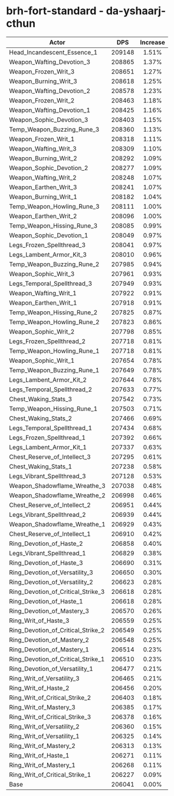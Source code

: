 # brh-fort-standard - da-yshaarj-cthun
| Actor | DPS | Increase |
|---|:---:|:---:|
|Head_Incandescent_Essence_1|209148|1.51%|
|Weapon_Wafting_Devotion_3|208865|1.37%|
|Weapon_Frozen_Writ_3|208651|1.27%|
|Weapon_Burning_Writ_3|208618|1.25%|
|Weapon_Wafting_Devotion_2|208578|1.23%|
|Weapon_Frozen_Writ_2|208463|1.18%|
|Weapon_Wafting_Devotion_1|208425|1.16%|
|Weapon_Sophic_Devotion_3|208403|1.15%|
|Temp_Weapon_Buzzing_Rune_3|208360|1.13%|
|Weapon_Frozen_Writ_1|208318|1.11%|
|Weapon_Wafting_Writ_3|208309|1.10%|
|Weapon_Burning_Writ_2|208292|1.09%|
|Weapon_Sophic_Devotion_2|208277|1.09%|
|Weapon_Wafting_Writ_2|208248|1.07%|
|Weapon_Earthen_Writ_3|208241|1.07%|
|Weapon_Burning_Writ_1|208182|1.04%|
|Temp_Weapon_Howling_Rune_3|208111|1.00%|
|Weapon_Earthen_Writ_2|208096|1.00%|
|Temp_Weapon_Hissing_Rune_3|208085|0.99%|
|Weapon_Sophic_Devotion_1|208049|0.97%|
|Legs_Frozen_Spellthread_3|208041|0.97%|
|Legs_Lambent_Armor_Kit_3|208010|0.96%|
|Temp_Weapon_Buzzing_Rune_2|207985|0.94%|
|Weapon_Sophic_Writ_3|207961|0.93%|
|Legs_Temporal_Spellthread_3|207949|0.93%|
|Weapon_Wafting_Writ_1|207922|0.91%|
|Weapon_Earthen_Writ_1|207918|0.91%|
|Temp_Weapon_Hissing_Rune_2|207825|0.87%|
|Temp_Weapon_Howling_Rune_2|207823|0.86%|
|Weapon_Sophic_Writ_2|207798|0.85%|
|Legs_Frozen_Spellthread_2|207718|0.81%|
|Temp_Weapon_Howling_Rune_1|207718|0.81%|
|Weapon_Sophic_Writ_1|207654|0.78%|
|Temp_Weapon_Buzzing_Rune_1|207649|0.78%|
|Legs_Lambent_Armor_Kit_2|207644|0.78%|
|Legs_Temporal_Spellthread_2|207633|0.77%|
|Chest_Waking_Stats_3|207542|0.73%|
|Temp_Weapon_Hissing_Rune_1|207503|0.71%|
|Chest_Waking_Stats_2|207466|0.69%|
|Legs_Temporal_Spellthread_1|207434|0.68%|
|Legs_Frozen_Spellthread_1|207392|0.66%|
|Legs_Lambent_Armor_Kit_1|207337|0.63%|
|Chest_Reserve_of_Intellect_3|207295|0.61%|
|Chest_Waking_Stats_1|207238|0.58%|
|Legs_Vibrant_Spellthread_3|207128|0.53%|
|Weapon_Shadowflame_Wreathe_3|207038|0.48%|
|Weapon_Shadowflame_Wreathe_2|206998|0.46%|
|Chest_Reserve_of_Intellect_2|206951|0.44%|
|Legs_Vibrant_Spellthread_2|206939|0.44%|
|Weapon_Shadowflame_Wreathe_1|206929|0.43%|
|Chest_Reserve_of_Intellect_1|206910|0.42%|
|Ring_Devotion_of_Haste_2|206858|0.40%|
|Legs_Vibrant_Spellthread_1|206829|0.38%|
|Ring_Devotion_of_Haste_3|206690|0.31%|
|Ring_Devotion_of_Versatility_3|206650|0.30%|
|Ring_Devotion_of_Versatility_2|206623|0.28%|
|Ring_Devotion_of_Critical_Strike_3|206618|0.28%|
|Ring_Devotion_of_Haste_1|206618|0.28%|
|Ring_Devotion_of_Mastery_3|206570|0.26%|
|Ring_Writ_of_Haste_3|206559|0.25%|
|Ring_Devotion_of_Critical_Strike_2|206549|0.25%|
|Ring_Devotion_of_Mastery_2|206548|0.25%|
|Ring_Devotion_of_Mastery_1|206514|0.23%|
|Ring_Devotion_of_Critical_Strike_1|206510|0.23%|
|Ring_Devotion_of_Versatility_1|206477|0.21%|
|Ring_Writ_of_Versatility_3|206465|0.21%|
|Ring_Writ_of_Haste_2|206456|0.20%|
|Ring_Writ_of_Critical_Strike_2|206403|0.18%|
|Ring_Writ_of_Mastery_3|206385|0.17%|
|Ring_Writ_of_Critical_Strike_3|206378|0.16%|
|Ring_Writ_of_Versatility_2|206360|0.15%|
|Ring_Writ_of_Versatility_1|206325|0.14%|
|Ring_Writ_of_Mastery_2|206313|0.13%|
|Ring_Writ_of_Haste_1|206271|0.11%|
|Ring_Writ_of_Mastery_1|206268|0.11%|
|Ring_Writ_of_Critical_Strike_1|206227|0.09%|
|Base|206041|0.00%|
